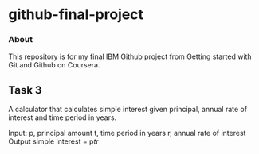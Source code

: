 # github-final-project

### About

This repository is for my final IBM Github project from Getting started with Git and Github on Coursera.


## Task 3

A calculator that calculates simple interest given principal, annual rate of interest and time period in years.

Input:
   p, principal amount
   t, time period in years
   r, annual rate of interest
Output
   simple interest = p*t*r
